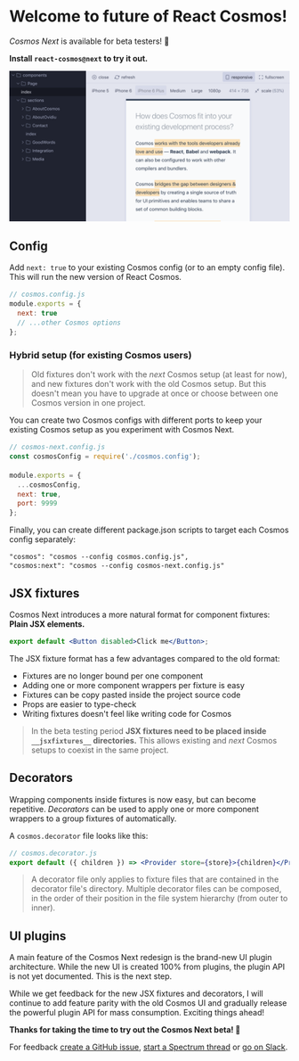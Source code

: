 # Welcome to future of React Cosmos!

_Cosmos Next_ is available for beta testers! 🎉

**Install `react-cosmos@next` to try it out.**

![Cosmos Next](next.png)

## Config

Add `next: true` to your existing Cosmos config (or to an empty config file). This will run the new version of React Cosmos.

```js
// cosmos.config.js
module.exports = {
  next: true
  // ...other Cosmos options
};
```

### Hybrid setup (for existing Cosmos users)

> Old fixtures don't work with the _next_ Cosmos setup (at least for now), and new fixtures don't work with the old Cosmos setup. But this doesn't mean you have to upgrade at once or choose between one Cosmos version in one project.

You can create two Cosmos configs with different ports to keep your existing Cosmos setup as you experiment with Cosmos Next.

```js
// cosmos-next.config.js
const cosmosConfig = require('./cosmos.config');

module.exports = {
  ...cosmosConfig,
  next: true,
  port: 9999
};
```

Finally, you can create different package.json scripts to target each Cosmos config separately:

```
"cosmos": "cosmos --config cosmos.config.js",
"cosmos:next": "cosmos --config cosmos-next.config.js"
```

## JSX fixtures

Cosmos Next introduces a more natural format for component fixtures: **Plain JSX elements.**

```jsx
export default <Button disabled>Click me</Button>;
```

The JSX fixture format has a few advantages compared to the old format:

- Fixtures are no longer bound per one component
- Adding one or more component wrappers per fixture is easy
- Fixtures can be copy pasted inside the project source code
- Props are easier to type-check
- Writing fixtures doesn't feel like writing code for Cosmos

> In the beta testing period **JSX fixtures need to be placed inside `__jsxfixtures__` directories.** This allows existing and _next_ Cosmos setups to coexist in the same project.

## Decorators

Wrapping components inside fixtures is now easy, but can become repetitive. _Decorators_ can be used to apply one or more component wrappers to a group fixtures of automatically.

A `cosmos.decorator` file looks like this:

```jsx
// cosmos.decorator.js
export default ({ children }) => <Provider store={store}>{children}</Provider>;
```

> A decorator file only applies to fixture files that are contained in the decorator file's directory. Multiple decorator files can be composed, in the order of their position in the file system hierarchy (from outer to inner).

## UI plugins

A main feature of the Cosmos Next redesign is the brand-new UI plugin architecture. While the new UI is created 100% from plugins, the plugin API is not yet documented. This is the next step.

While we get feedback for the new JSX fixtures and decorators, I will continue to add feature parity with the old Cosmos UI and gradually release the powerful plugin API for mass consumption. Exciting things ahead!

**Thanks for taking the time to try out the Cosmos Next beta! 🙏**

For feedback [create a GitHub issue](https://github.com/react-cosmos/react-cosmos/issues/new), [start a Spectrum thread](https://spectrum.chat/cosmos) or [go on Slack](https://join-react-cosmos.now.sh/).
